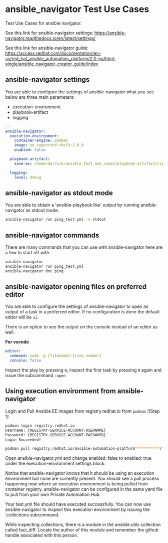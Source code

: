 # ansible_navigator Test Use Cases
Test Use Cases for ansible navigator.

See this link for ansible-navigator settings: https://ansible-navigator.readthedocs.io/en/latest/settings/

See this link for ansible-navigator guide: https://access.redhat.com/documentation/en-us/red_hat_ansible_automation_platform/2.0-ea/html-single/ansible_navigator_creator_guide/index

## ansible-navigator settings
You are able to configure the settings of ansible-navigator what you see below are three main parameters:
- execution-environment
- playbook-artifact
- logging

```yaml
---
ansible-navigator:
  execution-environment:
    container-engine: podman
    image: ee-supported-rhel8:2.0.0
    enabled: false

  playbook-artifact:
    save-as: /home/darrick/ansible_test_use_cases/playbook-artifacts/{playbook_name}-artifact-{ts_utc}.json

  logging:
    level: debug
  ```

## ansible-navigator as stdout mode
You are able to obtain a 'ansible-playbook like' output by running ansible-navigator as stdout mode.

  ```bash
  ansible-navigator run ping_test.yml -m stdout
  ```

## ansible-navigator commands
There are many commands that you can use with ansible-navigator here are a few to start off with.

  ```bash
  ansible-navigator
  ansible-navigator run ping_test.yml
  ansible-navigator doc ping
  ```
## ansible-navigator opening files on preferred editor
You are able to configure the settings of ansible-navigator to open an output of a task in a preferred editor. If no configuration is done the default editor will be ``vi``.

There is an option to see the output on the console instead of an editor as well.

**For vscode**
```yaml
editor:
  command: code -g {filename}:{line_number}
  console: false
```
Inspect the play by pressing ``0``, inspect the first task by pressing ``0`` again and issue the subcommand ``:open``

## Using execution environment from ansible-navigator
Login and Pull Ansible EE images from registry.redhat.io from ``podman``
![Step 1]
```bash
podman login registry.redhat.io
Username: {REGISTRY-SERVICE-ACCOUNT-USERNAME}
Password: {REGISTRY-SERVICE-ACCOUNT-PASSWORD}
Login Succeeded!

podman pull registry.redhat.io/ansible-automation-platform***********/********
```
Open ansible-navigator.yml and change enabled: false to enabled: true under the execution-environment settings block.

Notice that ansible-navigator knows that it should be using an execution environment but none are currently present. You should see a pull process happening now where an execution environment is being pulled from container registry. ansible-navigator can be configured in the same yaml file to pull from your own Private Automation Hub.

Your test.yml file should have executed successfully. You can now use ansible-navigator to inspect this execution environment by issuing the :collections subcommand.

While inspecting collections, there is a module in the ansible.utils collection called fact_diff. Locate the author of this module and remember the github handle associated with this person.